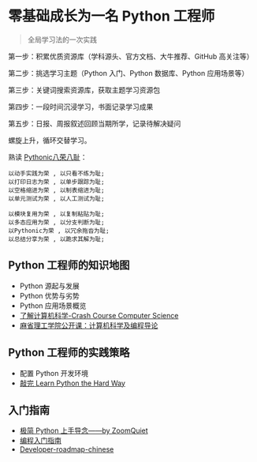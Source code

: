 # 零基础成长为一名 Python 工程师

> 全局学习法的一次实践

第一步：积累优质资源库（学科源头、官方文档、大牛推荐、GitHub 高关注等）

第二步：挑选学习主题（Python 入门、Python 数据库、Python 应用场景等）

第三步：关键词搜索资源库，获取主题学习资源包

第四步：一段时间沉浸学习，书面记录学习成果

第五步：日报、周报叙述回顾当期所学，记录待解决疑问

螺旋上升，循环交替学习。



熟读 [Pythonic八荣八耻](https://wiki.woodpecker.org.cn/moin/Py8Rong8Chi)：

```
以动手实践为荣 , 以只看不练为耻;
以打印日志为荣 , 以单步跟踪为耻;
以空格缩进为荣 , 以制表缩进为耻;
以单元测试为荣 , 以人工测试为耻;

以模块复用为荣 , 以复制粘贴为耻;
以多态应用为荣 , 以分支判断为耻;
以Pythonic为荣 , 以冗余拖沓为耻;
以总结分享为荣 , 以跪求其解为耻;
```

## Python 工程师的知识地图

- Python 源起与发展
- Python 优势与劣势
- Python 应用场景概览
- [了解计算机科学-Crash Course Computer Science](https://github.com/1c7/crash-course-computer-science-chinese)
- [麻省理工学院公开课：计算机科学及编程导论](http://open.163.com/special/opencourse/bianchengdaolun.html)

## Python 工程师的实践策略

- 配置 Python 开发环境
- [敲完 Learn Python the Hard Way](https://github.com/zhengxixuan/ipython/tree/master/01LPTHW)

## 入门指南

- [极简 Python 上手导念——by ZoomQuiet](http://wiki.zoomquiet.io/pythonic/MinimalistPyStart)
- [编程入门指南](https://www.kancloud.cn/kancloud/intro-to-prog/52592)
- [Developer-roadmap-chinese](https://github.com/goodjack/developer-roadmap-chinese)

